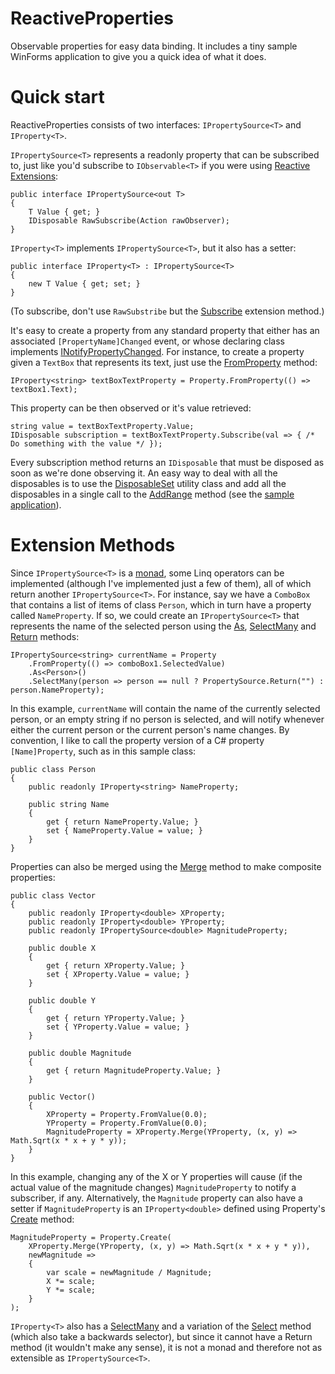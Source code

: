 
# ReactiveProperties

Observable properties for easy data binding. It includes a tiny sample WinForms application to give you a quick idea of what it does.


# Quick start

ReactiveProperties consists of two interfaces: `IPropertySource<T>` and `IProperty<T>`. 

`IPropertySource<T>` represents a readonly property that can be subscribed to, just like you'd subscribe to `IObservable<T>` if you were using [Reactive Extensions][1]:

    public interface IPropertySource<out T>
    {
	    T Value { get; }
    	IDisposable RawSubscribe(Action rawObserver);
    }

`IProperty<T>` implements `IPropertySource<T>`, but it also has a setter:

    public interface IProperty<T> : IPropertySource<T>
    {
    	new T Value { get; set; }
    }

(To subscribe, don't use `RawSubstribe` but the [Subscribe][2] extension method.)

It's easy to create a property from any standard property that either has an associated `[PropertyName]Changed` event, or whose declaring class implements [INotifyPropertyChanged][3]. For instance, to create a property given a `TextBox` that represents its text, just use the [FromProperty][4] method:

    IProperty<string> textBoxTextProperty = Property.FromProperty(() => textBox1.Text);

This property can be then observed or it's value retrieved:

    string value = textBoxTextProperty.Value;
    IDisposable subscription = textBoxTextProperty.Subscribe(val => { /* Do something with the value */ });

Every subscription method returns an `IDisposable` that must be disposed as soon as we're done observing it. An easy way to deal with all the disposables is to use the [DisposableSet][5] utility class and add all the disposables in a single call to the [AddRange][6] method (see the [sample application][7]).


# Extension Methods

Since `IPropertySource<T>` is a [monad][8], some Linq operators can be implemented (although I've implemented just a few of them), all of which return another `IPropertySource<T>`. For instance, say we have a `ComboBox` that contains a list of items of class `Person`, which in turn have a property called `NameProperty`. If so, we could create an `IPropertySource<T>` that represents the name of the selected person using the [As][9], [SelectMany][10] and [Return][11] methods:

    IPropertySource<string> currentName = Property
    	.FromProperty(() => comboBox1.SelectedValue)
    	.As<Person>()
    	.SelectMany(person => person == null ? PropertySource.Return("") : person.NameProperty);

In this example, `currentName` will contain the name of the currently selected person, or an empty string if no person is selected, and will notify whenever either the current person or the current person's name changes. By convention, I like to call the property version of a C# property `[Name]Property`, such as in this sample class:

	public class Person
	{
		public readonly IProperty<string> NameProperty;
	
		public string Name
		{
			get { return NameProperty.Value; }
			set { NameProperty.Value = value; }
		}
	}

Properties can also be merged using the [Merge][12] method to make composite properties:

    public class Vector
    {
        public readonly IProperty<double> XProperty;
        public readonly IProperty<double> YProperty;
        public readonly IPropertySource<double> MagnitudeProperty;

        public double X
        {
            get { return XProperty.Value; }
            set { XProperty.Value = value; }
        }

        public double Y
        {
            get { return YProperty.Value; }
            set { YProperty.Value = value; }
        }

        public double Magnitude
        {
            get { return MagnitudeProperty.Value; }
        }

        public Vector()
        {
            XProperty = Property.FromValue(0.0);
            YProperty = Property.FromValue(0.0);
            MagnitudeProperty = XProperty.Merge(YProperty, (x, y) => Math.Sqrt(x * x + y * y));
        }
	}

In this example, changing any of the X or Y properties will cause (if the actual value of the magnitude changes) `MagnitudeProperty` to notify a subscriber, if any. Alternatively, the `Magnitude` property can also have a setter if `MagnitudeProperty` is an `IProperty<double>` defined using Property's [Create][13] method:

    MagnitudeProperty = Property.Create(
        XProperty.Merge(YProperty, (x, y) => Math.Sqrt(x * x + y * y)), 
        newMagnitude =>
        {
			var scale = newMagnitude / Magnitude;
			X *= scale;
			Y *= scale;
        }
    );

`IProperty<T>` also has a [SelectMany][14] and a variation of the [Select][15] method (which also take a backwards selector), but since it cannot have a Return method (it wouldn't make any sense), it is not a monad and therefore not as extensible as `IPropertySource<T>`. 


  [1]: https://msdn.microsoft.com/en-us/data/gg577609
  [2]: https://github.com/jsoldi/ReactiveProperties/blob/8075dbe0d18e375c98fef80d8acc6df64aa39598/Core/PropertySourceExtensions.cs#L55
  [3]: https://msdn.microsoft.com/en-us/library/system.componentmodel.inotifypropertychanged(v=vs.110).aspx
  [4]: https://github.com/jsoldi/ReactiveProperties/blob/8075dbe0d18e375c98fef80d8acc6df64aa39598/WinForms/Property.cs#L44
  [5]: https://github.com/jsoldi/ReactiveProperties/blob/master/Utils/DisposableSet.cs
  [6]: https://github.com/jsoldi/ReactiveProperties/blob/8075dbe0d18e375c98fef80d8acc6df64aa39598/Utils/DisposableSet.cs#L50
  [7]: https://github.com/jsoldi/ReactiveProperties/blob/8075dbe0d18e375c98fef80d8acc6df64aa39598/WinFormsSample/Form1.cs#L47
  [8]: http://stackoverflow.com/questions/2704652/monad-in-plain-english-for-the-oop-programmer-with-no-fp-background/2704795#2704795
  [9]: https://github.com/jsoldi/ReactiveProperties/blob/8075dbe0d18e375c98fef80d8acc6df64aa39598/Core/PropertySourceLinq.cs#L207
  [10]: https://github.com/jsoldi/ReactiveProperties/blob/8075dbe0d18e375c98fef80d8acc6df64aa39598/Core/PropertySourceLinq.cs#L136
  [11]: https://github.com/jsoldi/ReactiveProperties/blob/8075dbe0d18e375c98fef80d8acc6df64aa39598/Core/PropertySourceLinq.cs#L18
  [12]: https://github.com/jsoldi/ReactiveProperties/blob/8075dbe0d18e375c98fef80d8acc6df64aa39598/Core/PropertySourceLinq.cs#L225
  [13]: https://github.com/jsoldi/ReactiveProperties/blob/8075dbe0d18e375c98fef80d8acc6df64aa39598/Assignable/Property.cs#L17
  [14]: https://github.com/jsoldi/ReactiveProperties/blob/8075dbe0d18e375c98fef80d8acc6df64aa39598/Assignable/PropertyExtensions.cs#L22
  [15]: https://github.com/jsoldi/ReactiveProperties/blob/8075dbe0d18e375c98fef80d8acc6df64aa39598/Assignable/PropertyExtensions.cs#L39
